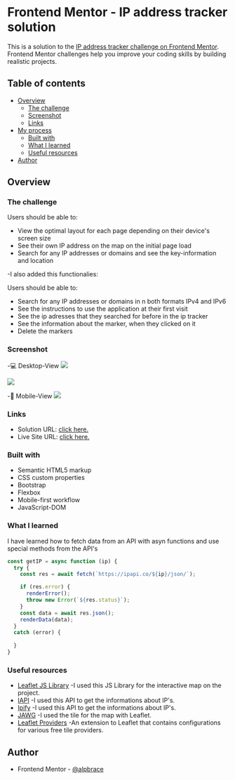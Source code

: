 # Frontend Mentor - IP address tracker solution

This is a solution to the [IP address tracker challenge on Frontend Mentor](https://www.frontendmentor.io/challenges/ip-address-tracker-I8-0yYAH0). Frontend Mentor challenges help you improve your coding skills by building realistic projects. 

## Table of contents

- [Overview](#overview)
  - [The challenge](#the-challenge)
  - [Screenshot](#screenshot)
  - [Links](#links)
- [My process](#my-process)
  - [Built with](#built-with)
  - [What I learned](#what-i-learned)
  - [Useful resources](#useful-resources)
- [Author](#author)


## Overview

### The challenge

Users should be able to:

- View the optimal layout for each page depending on their device's screen size
- See their own IP address on the map on the initial page load
- Search for any IP addresses or domains and see the key-information and location

-I also added this functionalies: 

Users should be able to:
- Search for any IP addresses or domains in n both formats IPv4 and IPv6 
- See the instructions to use the application at their first visit
- See the ip adresses that they searched for before in the ip tracker
- See the information about the marker, when they clicked on it
- Delete the markers 

### Screenshot
-💻 Desktop-View
![](./gifs/desktop-gif.gif)

![](./gifs/desktop-gif-2.gif)

-📱 Mobile-View
![](./gifs/mobile-view.gif)


### Links

- Solution URL: [click here.](https://github.com/aLpSabre/IP-Adress-Tracker)
- Live Site URL: [click here.](https://ip-trackerr.netlify.app/)

### Built with

- Semantic HTML5 markup
- CSS custom properties
- Bootstrap
- Flexbox
- Mobile-first workflow
- JavaScript-DOM 

### What I learned

I have learned how to fetch data from an API with asyn functions and use special methods from the API's


```js
const getIP = async function (ip) {
  try {
    const res = await fetch(`https://ipapi.co/${ip}/json/`);

    if (res.error) {
      renderError();
      throw new Error(`${res.status}`);
    }
    const data = await res.json();
    renderData(data);
  }
  catch (error) {
    
  }
}
```
### Useful resources

- [Leaflet JS Library](https://leafletjs.com/examples/quick-start/) -I used this JS Library for the interactive map on the project.
- [IAPI](https://ipapi.co/) -I used this API to get the informations about IP's.
- [Ipify](https://www.ipify.org/) -I used this API to get the informations about IP's.
- [JAWG](https://www.jawg.io/docs/) -I used the tile for the map with Leaflet.
- [Leaflet Providers](https://github.com/leaflet-extras/leaflet-providers) -An extension to Leaflet that contains configurations for various free tile providers.

## Author

- Frontend Mentor - [@alpbrace](https://www.frontendmentor.io/profile/alpbrace)
